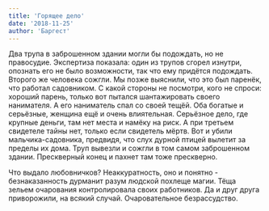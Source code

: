 ```yaml
---
title: 'Горящее дело'
date: '2018-11-25'
author: 'Баргест'
---
```


Два трупа в заброшенном здании могли бы подождать, но не правосудие.
Экспертиза показала: один из трупов сгорел изнутри, опознать его не было возможности, так что ему придётся подождать. Второго же человека сожгли.
Мы позже выяснили, что это был паренёк, что работал садовником. С какой стороны не посмотри, кого не спроси: хороший парень, только вот пытался шантажировать своего нанимателя. А его наниматель спал со своей тещёй. Оба богатые и серьёзные, женщина ещё и очень влиятельная. Серьёзное дело, где крупные деньги, там нет места и намёку на риск. А при третьем свидетеле тайны нет, только если свидетель мёртв. Вот и убили мальчика-садовника, предвидя, что слух дурной птицей вылетит за пределы их дома. Труп вывезли и сожгли в том самом заброшенном здании. Прескверный конец и пахнет там тоже прескверно.

Что выдало любовничков? Неаккуратность, оно и понятно - безнаказанность дурманит разум людской похлеще магии. Тёща зельем очарования контролировала своих работников. Да и друг друга приворожили, на всякий случай. Очаровательное безрассудство.
